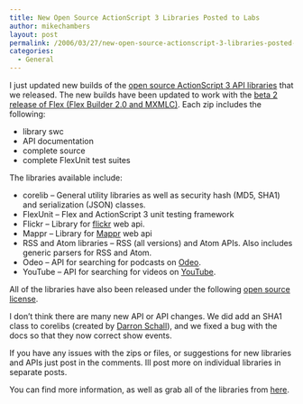 ```yaml
---
title: New Open Source ActionScript 3 Libraries Posted to Labs
author: mikechambers
layout: post
permalink: /2006/03/27/new-open-source-actionscript-3-libraries-posted-to-labs/
categories:
  - General
---
```



I just updated new builds of the [open source ActionScript 3 API libraries][1] that we released. The new builds have been updated to work with the [beta 2 release of Flex (Flex Builder 2.0 and MXMLC)][2]. Each zip includes the following:

*   library swc
*   API documentation
*   complete source
*   complete FlexUnit test suites

The libraries available include:  
<!--more-->

*   corelib &#8211; General utility libraries as well as security hash (MD5, SHA1) and serialization (JSON) classes.
*   FlexUnit &#8211; Flex and ActionScript 3 unit testing framework
*   Flickr &#8211; Library for [flickr][3] web api.
*   Mappr &#8211; Library for [Mappr][4] web api
*   RSS and Atom libraries &#8211; RSS (all versions) and Atom APIs. Also includes generic parsers for RSS and Atom.
*   Odeo &#8211; API for searching for podcasts on [Odeo][5].
*   YouTube &#8211; API for searching for videos on [YouTube][6].

All of the libraries have also been released under the following [open source license][7].

I don&#8217;t think there are many new API or API changes. We did add an SHA1 class to corelibs (created by [Darron Schall][8]), and we fixed a bug with the docs so that they now correct show events.

If you have any issues with the zips or files, or suggestions for new libraries and APIs just post in the comments. Ill post more on individual libraries in separate posts.

You can find more information, as well as grab all of the libraries from [here][1].

 [1]: http://labs.macromedia.com/wiki/index.php/ActionScript_3:resources:apis:libraries
 [2]: http://labs.macromedia.com/flexproductline/
 [3]: http://www.flickr.com/services/api/
 [4]: http://mappr.com/about/api.phtml
 [5]: http://www.odeo.com
 [6]: http://www.youtube.com/dev
 [7]: http://weblogs.macromedia.com/as_libraries/license.txt
 [8]: http://www.darronschall.com/